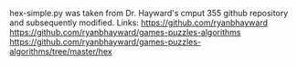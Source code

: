 hex-simple.py was taken from Dr. Hayward's cmput 355 github repository and subsequently modified. 
Links:
  https://github.com/ryanbhayward
  https://github.com/ryanbhayward/games-puzzles-algorithms
  https://github.com/ryanbhayward/games-puzzles-algorithms/tree/master/hex
